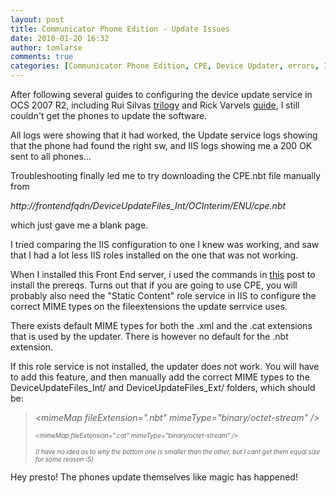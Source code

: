 ```yaml
---
layout: post
title: Communicator Phone Edition - Update Issues
date: 2010-01-20 16:32
author: tomlarse
comments: true
categories: [Communicator Phone Edition, CPE, Device Updater, errors, Installation, OCS 2007 R2, problems, Unified Communications]
---
```

After following several guides to configuring the device update service in OCS 2007 R2, including Rui Silvas <a href="http://blogs.technet.com/ucspotting/archive/2009/03/11/troubleshooting-ocs-2007-r2-device-update-service-for-communicator-phone-edition.aspx" target="_blank">trilogy</a> and Rick Varvels <a href="http://blogs.technet.com/rickva/archive/2009/10/03/ocpe-device-tanjay-upgrade-guide.aspx" target="_blank">guide</a>, I still couldn't get the phones to update the software.

All logs were showing that it had worked, the Update service logs showing that the phone had found the right sw, and IIS logs showing me a 200 OK sent to all phones...

Troubleshooting finally led me to try downloading the CPE.nbt file manually from

<em>http://frontendfqdn/DeviceUpdateFiles_Int/OCInterim/ENU/cpe.nbt</em>

which just gave me a blank page.

I tried comparing the IIS configuration to one I knew was working, and saw that I had a lot less IIS roles installed on the one that was not working.

When I installed this Front End server, i used the commands in <a href="http://www.codesalot.com/2009/installing-ocs-2007-r2-prerequisites-on-windows-server-2008/" target="_blank">this</a> post to install the prereqs. Turns out that if you are going to use CPE, you will probably also need the "Static Content" role service in IIS to configure the correct MIME types on the fileextensions the update serrvice uses.

There exists default MIME types for both the .xml and the .cat extensions that is used by the updater. There is however no default for the .nbt extension.

If this role service is not installed, the updater does not work. You will have to add this feature, and then manually add the correct MIME types to the DeviceUpdateFiles_Int/ and DeviceUpdateFiles_Ext/ folders, which should be:
<blockquote><em>&lt;mimeMap fileExtension=".nbt" mimeType="binary/octet-stream" /&gt;</em>

<em><span style="font-size:x-small;">&lt;mimeMap fileExtension=".cat" mimeType="binary/octet-stream" /&gt;</span></em>

<em><span style="font-size:x-small;">(I have no idea as to why the bottom one is smaller than the other, but I cant get them equal size for some reason :S)</span></em></blockquote>
Hey presto! The phones update themselves like magic has happened!
